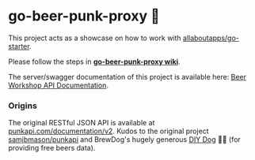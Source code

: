 # go-beer-punk-proxy 🍺

This project acts as a showcase on how to work with [allaboutapps/go-starter](https://github.com/allaboutapps/go-starter).

Please follow the steps in **[go-beer-punk-proxy wiki](https://github.com/majodev/go-beer-punk-proxy/wiki)**.

The server/swagger documentation of this project is available here: [Beer Workshop API Documentation](https://beer-workshop-dev.allaboutapps.at/documentation/).

### Origins 

The original RESTful JSON API is available at [punkapi.com/documentation/v2](https://punkapi.com/documentation/v2). Kudos to the original project [samjbmason/punkapi](https://github.com/samjbmason/punkapi) and BrewDog's hugely generous [DIY Dog](https://www.brewdog.com/diydog) 🍺🍻 (for providing free beers data).
